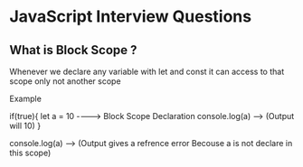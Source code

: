 # JavaScript Interview Questions


## What is Block Scope ?
Whenever we declare any variable with let and const it can access to that scope only not another scope 

Example

if(true){
    let a = 10  ----> Block Scope Declaration
    console.log(a) --> (Output will 10)
}

console.log(a) --> (Output gives a refrence error Becouse a is not declare in this scope)
